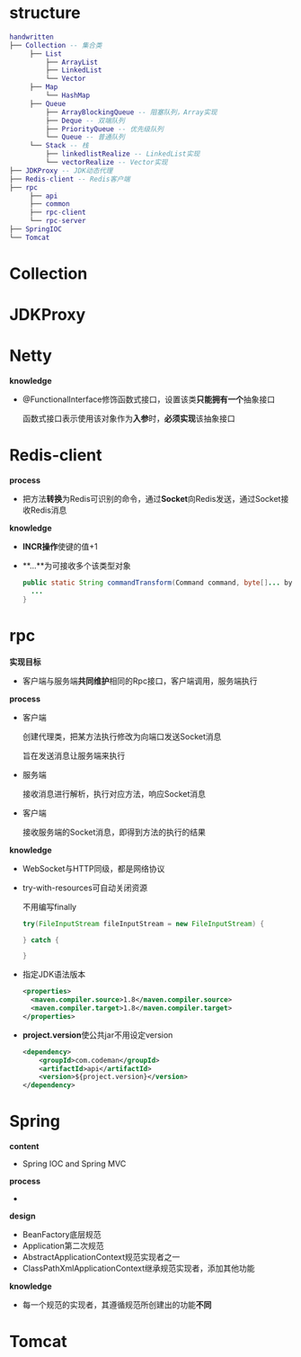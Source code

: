 # structure

```lua
handwritten
├── Collection -- 集合类
     ├── List
     	 ├── ArrayList
     	 ├── LinkedList
     	 └── Vector
     ├── Map
     	 └── HashMap
     ├── Queue
     	 ├── ArrayBlockingQueue -- 阻塞队列，Array实现
     	 ├── Deque -- 双端队列
     	 ├── PriorityQueue -- 优先级队列
     	 └── Queue -- 普通队列
     └── Stack -- 栈
     	 ├── linkedlistRealize -- LinkedList实现
     	 └── vectorRealize -- Vector实现
├── JDKProxy -- JDK动态代理
├── Redis-client -- Redis客户端
├── rpc
     ├── api
     ├── common
     ├── rpc-client
     └── rpc-server
├── SpringIOC
└── Tomcat
```







# Collection



# JDKProxy



# Netty

**knowledge**

- @FunctionalInterface修饰函数式接口，设置该类**只能拥有一个**抽象接口

  函数式接口表示使用该对象作为**入参**时，**必须实现**该抽象接口



# Redis-client

**process**

- 把方法**转换**为Redis可识别的命令，通过**Socket**向Redis发送，通过Socket接收Redis消息

**knowledge**

- **INCR操作**使键的值+1

- **…**为可接收多个该类型对象

  ```java
  public static String commandTransform(Command command, byte[]... bytes) {
  	...
  }
  ```

  



# rpc

**实现目标**

- 客户端与服务端**共同维护**相同的Rpc接口，客户端调用，服务端执行

**process**

- 客户端

  创建代理类，把某方法执行修改为向端口发送Socket消息

  旨在发送消息让服务端来执行

- 服务端

  接收消息进行解析，执行对应方法，响应Socket消息

- 客户端

  接收服务端的Socket消息，即得到方法的执行的结果

**knowledge**

- WebSocket与HTTP同级，都是网络协议

- try-with-resources可自动关闭资源

  不用编写finally

  ```java
  try(FileInputStream fileInputStream = new FileInputStream) {
  
  } catch {
  
  }
  ```

- 指定JDK语法版本

  ```xml
  <properties>
  	<maven.compiler.source>1.8</maven.compiler.source>
  	<maven.compiler.target>1.8</maven.compiler.target>
  </properties>
  ```

- **project.version**使公共jar不用设定version

  ```xml
  <dependency>
      <groupId>com.codeman</groupId>
      <artifactId>api</artifactId>
      <version>${project.version}</version>
  </dependency>
  ```



# Spring

**content**

- Spring IOC and Spring MVC

**process**

- 

**design**

- BeanFactory底层规范
- Application第二次规范
- AbstractApplicationContext规范实现者之一
- ClassPathXmlApplicationContext继承规范实现者，添加其他功能

**knowledge**

- 每一个规范的实现者，其遵循规范所创建出的功能**不同**

# Tomcat